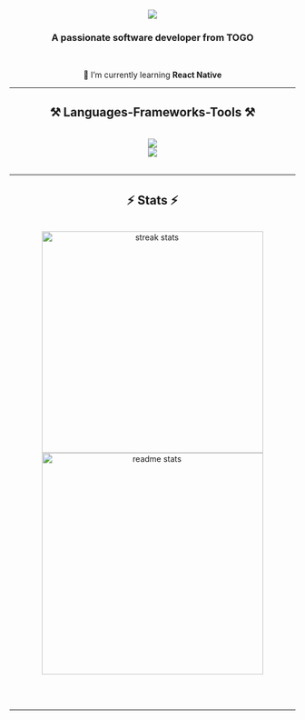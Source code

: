 
<h1 align="center">
    <img src="https://readme-typing-svg.herokuapp.com/?font=Righteous&size=35&center=true&vCenter=true&width=500&height=70&duration=4000&lines=Hi+There!+👋;+I'm+Joël+AMOUSSOU!;" />
</h1>

<h3 align="center">A passionate software developer from TOGO</h3>

<br/>

<div align="center">
 

 
 🌱 I’m currently learning **React Native**

 </div>
 


 <hr/>
 
<h2 align="center">⚒️ Languages-Frameworks-Tools ⚒️</h2>
<br/>
<div align="center">
    <img src="https://skillicons.dev/icons?i=html,css,javascript,typescript,nodejs,tailwind,react,redux,nextjs,express" /><br>
    <img src="https://skillicons.dev/icons?i=vscode,postman,git,github,firebase,supabase,appwrite,mongodb,mysql,cloudflare,vercel" />
</div>
<br/>

<hr/>

<h2 align="center">⚡ Stats ⚡</h2>
<br>
<div align=center>
  <img width=390 src="https://github-readme-streak-stats-salesp07.vercel.app/?user=Ethernaljoz&count_private=true&theme=react&border_radius=10" alt="streak stats"/>
  <img width=390 src="https://github-readme-stats-salesp07.vercel.app/api?username=Ethernaljoz&count_private=true&show_icons=true&theme=react&rank_icon=github&border_radius=10" alt="readme stats" />


 
</div>

<br/><br/>

<hr/>

